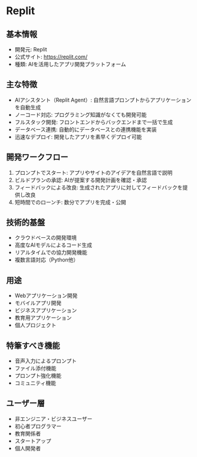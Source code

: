 # Replit

## 基本情報
- 開発元: Replit
- 公式サイト: https://replit.com/
- 種類: AIを活用したアプリ開発プラットフォーム

## 主な特徴
- AIアシスタント（Replit Agent）: 自然言語プロンプトからアプリケーションを自動生成
- ノーコード対応: プログラミング知識がなくても開発可能
- フルスタック開発: フロントエンドからバックエンドまで一括で生成
- データベース連携: 自動的にデータベースとの連携機能を実装
- 迅速なデプロイ: 開発したアプリを素早くデプロイ可能

## 開発ワークフロー
1. プロンプトでスタート: アプリやサイトのアイデアを自然言語で説明
2. ビルドプランの承認: AIが提案する開発計画を確認・承認
3. フィードバックによる改良: 生成されたアプリに対してフィードバックを提供し改良
4. 短時間でのローンチ: 数分でアプリを完成・公開

## 技術的基盤
- クラウドベースの開発環境
- 高度なAIモデルによるコード生成
- リアルタイムでの協力開発機能
- 複数言語対応（Python他）

## 用途
- Webアプリケーション開発
- モバイルアプリ開発
- ビジネスアプリケーション
- 教育用アプリケーション
- 個人プロジェクト

## 特筆すべき機能
- 音声入力によるプロンプト
- ファイル添付機能
- プロンプト強化機能
- コミュニティ機能

## ユーザー層
- 非エンジニア・ビジネスユーザー
- 初心者プログラマー
- 教育関係者
- スタートアップ
- 個人開発者
